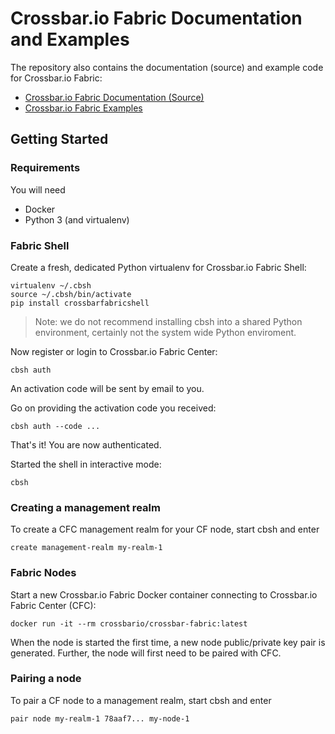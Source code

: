 # Crossbar.io Fabric Documentation and Examples

The repository also contains the documentation (source) and example code for Crossbar.io Fabric:

* [Crossbar.io Fabric Documentation (Source)](docs/Documentation.md)
* [Crossbar.io Fabric Examples](examples)

## Getting Started

### Requirements

You will need

* Docker
* Python 3 (and virtualenv)


### Fabric Shell

Create a fresh, dedicated Python virtualenv for Crossbar.io Fabric Shell:

```console
virtualenv ~/.cbsh
source ~/.cbsh/bin/activate
pip install crossbarfabricshell
```

> Note: we do not recommend installing cbsh into a shared Python environment, certainly not the system wide Python enviroment.

Now register or login to Crossbar.io Fabric Center:

```console
cbsh auth
```

An activation code will be sent by email to you.

Go on providing the activation code you received:

```console
cbsh auth --code ...
```

That's it! You are now authenticated.

Started the shell in interactive mode:

```console
cbsh
```


### Creating a management realm

To create a CFC management realm for your CF node, start cbsh and enter

    create management-realm my-realm-1


### Fabric Nodes

Start a new Crossbar.io Fabric Docker container connecting to Crossbar.io Fabric Center (CFC):

    docker run -it --rm crossbario/crossbar-fabric:latest

When the node is started the first time, a new node public/private key pair is generated. Further, the node will first need to be paired with CFC.


### Pairing a node

To pair a CF node to a management realm, start cbsh and enter

    pair node my-realm-1 78aaf7... my-node-1
